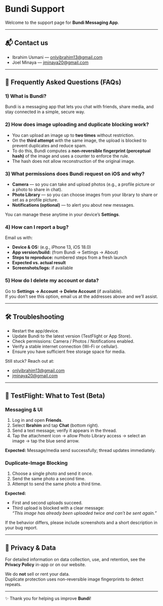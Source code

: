 # Bundi Support  

Welcome to the support page for **Bundi Messaging App**.  

---

## 📬 Contact us  
- Ibrahim Usmani — [onlyibrahim13@gmail.com](mailto:onlyibrahim13@gmail.com)  
- Joel Minaya — [jminaya20@gmail.com](mailto:jminaya20@gmail.com)  

---

## 📖 Frequently Asked Questions (FAQs)  

### 1) What is Bundi?  
Bundi is a messaging app that lets you chat with friends, share media, and stay connected in a simple, secure way.  

### 2) How does image uploading and duplicate blocking work?  
- You can upload an image up to **two times** without restriction.  
- On the **third attempt** with the same image, the upload is blocked to prevent duplicates and reduce spam.  
- To do this, Bundi computes a **non-reversible fingerprint (perceptual hash)** of the image and uses a counter to enforce the rule.  
- The hash does not allow reconstruction of the original image.  

### 3) What permissions does Bundi request on iOS and why?  
- **Camera** — so you can take and upload photos (e.g., a profile picture or a photo to share in chat).  
- **Photo Library** — so you can choose images from your library to share or set as a profile picture.  
- **Notifications (optional)** — to alert you about new messages.  

You can manage these anytime in your device’s **Settings**.  

### 4) How can I report a bug?  
Email us with:  
- **Device & OS:** (e.g., iPhone 13, iOS 18.0)  
- **App version/build:** (from Bundi → Settings → About)  
- **Steps to reproduce:** numbered steps from a fresh launch  
- **Expected vs. actual result**  
- **Screenshots/logs:** if available  

### 5) How do I delete my account or data?  
Go to **Settings → Account → Delete Account** (if available).  
If you don’t see this option, email us at the addresses above and we’ll assist.  

---

## 🛠 Troubleshooting  
- Restart the app/device.  
- Update Bundi to the latest version (TestFlight or App Store).  
- Check permissions: Camera / Photos / Notifications enabled.  
- Verify a stable internet connection (Wi-Fi or cellular).  
- Ensure you have sufficient free storage space for media.  

Still stuck? Reach out at:  
- [onlyibrahim13@gmail.com](mailto:onlyibrahim13@gmail.com)  
- [jminaya20@gmail.com](mailto:jminaya20@gmail.com)  

---

## 🧪 TestFlight: What to Test (Beta)  

### Messaging & UI  
1. Log in and open **Friends**.  
2. Select **Ibrahim** and tap **Chat** (bottom right).  
3. Send a text message; verify it appears in the thread.  
4. Tap the attachment icon → allow Photo Library access → select an image → tap the blue send arrow.  

**Expected:** Message/media send successfully; thread updates immediately.  

### Duplicate-Image Blocking  
1. Choose a single photo and send it once.  
2. Send the same photo a second time.  
3. Attempt to send the same photo a third time.  

**Expected:**  
- First and second uploads succeed.  
- Third upload is blocked with a clear message:  
  *“This image has already been uploaded twice and can’t be sent again.”*  

If the behavior differs, please include screenshots and a short description in your bug report.  

---

## 🔐 Privacy & Data  
For detailed information on data collection, use, and retention, see the **Privacy Policy** in-app or on our website.  

We do **not** sell or rent your data.  
Duplicate protection uses non-reversible image fingerprints to detect repeats.  

---

✨ Thank you for helping us improve **Bundi**!  
